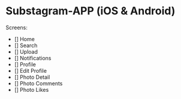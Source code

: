 # Substagram-APP (iOS & Android)

Screens:
- [] Home
- [] Search
- [] Upload
- [] Notifications
- [] Profile
- [] Edit Profile
- [] Photo Detail
- [] Photo Comments
- [] Photo Likes
